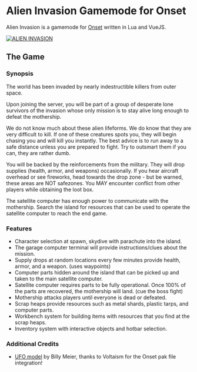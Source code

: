 # Alien Invasion Gamemode for Onset

Alien Invasion is a gamemode for [Onset](https://playonset.com/) written in Lua and VueJS.

[![ALIEN INVASION](https://i.imgur.com/vJQt3de.jpg?1)](https://i.imgur.com/vJQt3de.jpg?1)

## The Game

### Synopsis
The world has been invaded by nearly indestructible killers from outer space.

Upon joining the server, you will be part of a group of desperate lone survivors of the invasion whose only mission is to stay alive long enough to defeat the mothership.

We do not know much about these alien lifeforms.  We do know that they are very difficult to kill. If one of these creatures spots you, they will begin chasing you and will kill you instantly.  The best advice is to run away to a safe distance unless you are prepared to fight.  Try to outsmart them if you can, they are rather dumb.

You will be backed by the reinforcements from the military.  They will drop supplies (health, armor, and weapons) occasionally.  If you hear aircraft overhead or see fireworks, head towards the drop zone - but be warned, these areas are NOT safezones.  You MAY encounter conflict from other players while obtaining the loot box.  

The satellite computer has enough power to communicate with the mothership. Search the island for resources that can be used to operate the satellite computer to reach the end game.

### Features

* Character selection at spawn, skydive with parachute into the island.
* The garage computer terminal will provide instructions/clues about the mission.
* Supply drops at random locations every few minutes provide health, armor, and a weapon. (uses waypoints)
* Computer parts hidden around the island that can be picked up and taken to the main satellite computer.
* Satellite computer requires parts to be fully operational. Once 100% of the parts are recovered, the mothership will land. (cue the boss fight)
* Mothership attacks players until everyone is dead or defeated.
* Scrap heaps provide resources such as metal shards, plastic tarps, and computer parts.
* Workbench system for building items with resources that you find at the scrap heaps.
* Inventory system with interactive objects and hotbar selection.


### Additional Credits

* [UFO model](https://sketchfab.com/3d-models/billy-meier-ufo-b21083ba65824b4a9b1b4720b705b32e) by Billy Meier,  thanks to Voltaism for the Onset pak file integration!